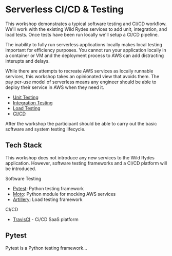 <!--
We could create a new service that initially fails. We should test how long this module takes people. If only around an hour we should have people fix the problem.
-->

# Serverless CI/CD & Testing

This workshop demonstrates a typical software testing and CI/CD workflow. We'll work with the existing Wild Rydes services to add unit, integration, and load tests. Once tests have been run locally we'll setup a CI/CD pipeline.

The inability to fully run serverless applications locally makes local testing important for efficiency purposes. You cannot run your application locally in a container or VM and the deployment process to AWS can add distracting interupts and delays.

While there are attempts to recreate AWS services as locally runnable services, this workshop takes an opinionated view that avoids them. The pay per-use model of serverless means any engineer should be able to deploy their service in AWS when they need it.

* [Unit Testing](./01-unit-testing)
* [Integration Testing](./02-integration-testing)
* [Load Testing](./03-load-testing)
* [CI/CD](./04-cicd)

After the workshop the participant should be able to carry out the basic software and system testing lifecycle.

## Tech Stack

This workshop does not introduce any new services to the Wild Rydes application. However, software testing frameworks and a CI/CD platform will be introduced.

Software Testing
* [Pytest](https://docs.pytest.org/en/latest/): Python testing framework
* [Moto](http://docs.getmoto.org/en/latest/): Python module for mocking AWS services
* [Artillery](https://artillery.io/): Load testing framework

CI/CD
* [TravisCI](https://travis-ci.org/dashboard) - Ci/CD SaaS platform

## Pytest

Pytest is a Python testing framework...
